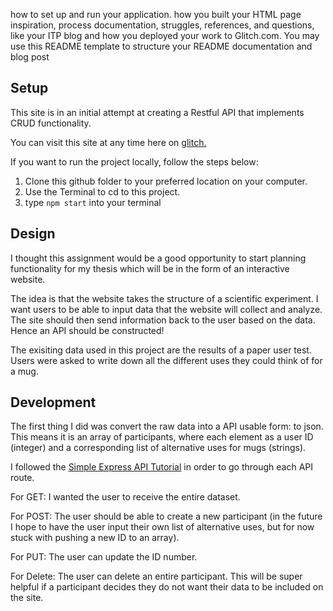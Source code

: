 how to set up and run your application.
how you built your HTML page
inspiration, process documentation, struggles, references, and questions, like your ITP blog
and how you deployed your work to Glitch.com.
You may use this README template to structure your README documentation and blog post

## Setup

This site is in an initial attempt at creating a Restful API that implements CRUD functionality.  

You can visit this site at any time here on [glitch.](https://pruitt-a4-crud.glitch.me)

If you want to run the project locally, follow the steps below:

1. Clone this github folder to your preferred location on your computer. 
2. Use the Terminal to cd to this project. 
3. type ```npm start``` into your terminal

## Design

I thought this assignment would be a good opportunity to start planning functionality for my thesis which will be in the form of an interactive website. 

The idea is that the website takes the structure of a scientific experiment. I want users to be able to input data that the website will collect and analyze. The site should then send information back to the user based on the data. Hence an API should be constructed!

The exisiting data used in this project are the results of a paper user test. Users were asked to write down all the different uses they could think of for a mug. 

## Development

The first thing I did was convert the raw data into a API usable form: to json. This means it is an array of participants, where each element as a user ID (integer) and a corresponding list of alternative uses for mugs (strings).

I followed the [Simple Express API Tutorial](https://github.com/joeyklee/simple-express-api) in order to go through each API route. 

For GET: I wanted the user to receive the entire dataset.

For POST: The user should be able to create a new participant (in the future I hope to have the user input their own list of alternative uses, but for now stuck with pushing a new ID to an array).

For PUT: The user can update the ID number.

For Delete: The user can delete an entire participant. This will be super helpful if a participant decides they do not want their data to be included on the site. 

